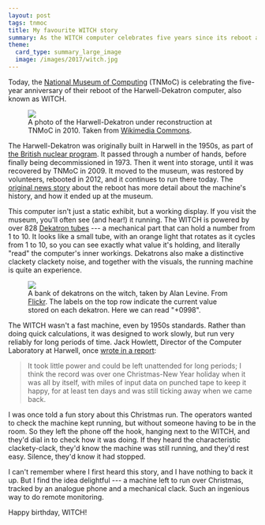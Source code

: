 ```yaml
---
layout: post
tags: tnmoc
title: My favourite WITCH story
summary: As the WITCH computer celebrates five years since its reboot at TNMoC, a fun story of how it was left to run at Christmas.
theme:
  card_type: summary_large_image
  image: /images/2017/witch.jpg
---
```


Today, the [National Museum of Computing][tnmoc] (TNMoC) is celebrating the five-year anniversary of their reboot of the Harwell-Dekatron computer, also known as WITCH.

<figure>
  <img src="/images/2017/witch.jpg">
  <figcaption>
    A photo of the Harwell-Dekatron under reconstruction at TNMoC in 2010.
    Taken from <a href="https://en.wikipedia.org/wiki/File:Harwell-dekatron-witch-computer-under-resotoration-2010-03-13.jpg">Wikimedia Commons</a>.
  </figcaption>
</figure>

The Harwell-Dekatron was originally built in Harwell in the 1950s, as part of [the British nuclear program][aere].
It passed through a number of hands, before finally being decommissioned in 1973.
Then it went into storage, until it was recovered by TNMoC in 2009.
It moved to the museum, was restored by volunteers, rebooted in 2012, and it continues to run there today.
The [original news story][news] about the reboot has more detail about the machine's history, and how it ended up at the museum.

[aere]: https://en.wikipedia.org/wiki/Atomic_Energy_Research_Establishment

This computer isn't just a static exhibit, but a working display.
If you visit the museum, you'll often see (and hear!) it running.
The WITCH is powered by over 828 [Dekatron tubes][dekatron] --- a mechanical part that can hold a number from 1 to 10.
It looks like a small tube, with an orange light that rotates as it cycles from 1 to 10, so you can see exactly what value it's holding, and literally "read" the computer's inner workings.
Dekatrons also make a distinctive clackety clackety noise, and together with the visuals, the running machine is quite an experience.

<figure>
  <img src="/images/2017/dekatron_register.jpg">
  <figcaption>
    A bank of dekatrons on the witch, taken by Alan Levine.
    From <a href="https://www.flickr.com/photos/cogdog/14117907424/in/photolist-gWJjcZ-aC6ghC-nTSsYe-o9jwqA-nTTiD8-neDYHX-7QwWmF-UveD6Z-nttrbU-95Zbqg-nvxY1Y-963e8U-AgSr5n-6sLqzN-grzctQ-zjQPNb-6sEYYX-UveCyB-bXqvS1-afiseM-afmYKB-FCdbp5-6sGhSa">Flickr</a>.
    The labels on the top row indicate the current value stored on each dekatron.
    Here we can read "+0998".
  </figcaption>
</figure>

The WITCH wasn't a fast machine, even by 1950s standards.
Rather than doing quick calculations, it was designed to work slowly, but run very reliably for long periods of time.
Jack Howlett, Director of the Computer Laboratory at Harwell, once [wrote in a report][howlett]:

> It took little power and could be left unattended for long periods; I think the record was over one Christmas-New Year holiday when it was all by itself, with miles of input data on punched tape to keep it happy, for at least ten days and was still ticking away when we came back.

I was once told a fun story about this Christmas run.
The operators wanted to check the machine kept running, but without someone having to be in the room.
So they left the phone off the hook, hanging next to the WITCH, and they'd dial in to check how it was doing.
If they heard the characteristic clackety-clack, they'd know the machine was still running, and they'd rest easy.
Silence, they'd know it had stopped.

I can't remember where I first heard this story, and I have nothing to back it up.
But I find the idea delightful --- a machine left to run over Christmas, tracked by an analogue phone and a mechanical clack.
Such an ingenious way to do remote monitoring.

Happy birthday, WITCH!

[tnmoc]: http://www.tnmoc.org/
[news]: http://www.tnmoc.org/news/news-releases/worlds-oldest-original-working-digital-computer
[dekatron]: https://en.wikipedia.org/wiki/Dekatron
[howlett]: http://www.chilton-computing.org.uk/acl/literature/reports/p009.htm
